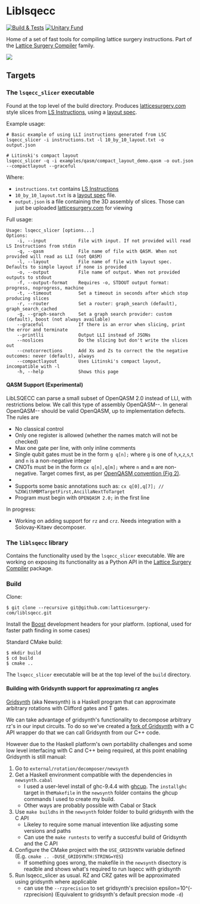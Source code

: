 # Liblsqecc

[![Build & Tests](https://github.com/latticesurgery-com/liblsqecc/actions/workflows/build_and_test.yml/badge.svg)](https://github.com/latticesurgery-com/liblsqecc/actions/workflows/build_and_test.yml)
[![Unitary Fund](https://img.shields.io/badge/Supported%20By-Unitary%20Fund-FFFF00.svg)](https://unitary.fund)

Home of a set of fast tools for compiling lattice surgery instructions. Part of the [Lattice Surgery Compiler](https://github.com/latticesurgery-com/lattice-surgery-compiler) family.

![](https://user-images.githubusercontent.com/36427091/193476068-eddfea28-3d91-4398-8de4-3a55bb43faa7.gif)

## Targets
### The `lsqecc_slicer` executable

Found at the top level of the build directory. Produces [latticesurgery.com](https://latticesurgery.com) style slices from [LS Instructions](https://github.com/latticesurgery-com/lattice-surgery-compiler/issues/246), using a [layout spec](https://github.com/latticesurgery-com/lattice-surgery-compiler/issues/250).
 
Example usage: 

```shell
# Basic example of using LLI instructions generated from LSC
lsqecc_slicer -i instructions.txt -l 10_by_10_layout.txt -o output.json

# Litinski's compact layout
lsqecc_slicer -q -i examples/qasm/compact_layout_demo.qasm -o out.json --compactlayout --graceful
```
Where:
 * `instructions.txt` contains [LS Instructions](https://github.com/latticesurgery-com/lattice-surgery-compiler/issues/246)
 * `10_by_10_layout.txt` is a [layout spec](https://github.com/latticesurgery-com/lattice-surgery-compiler/issues/250) file.
 * `output.json` is a file containing the 3D assembly of slices. Those can just be uploaded [latticesurgery.com](https://latticesurgery.com) for viewing

Full usage:
```
Usage: lsqecc_slicer [options...]
Options:
    -i, --input            File with input. If not provided will read LS Instructions from stdin
    -q, --qasm             File name of file with QASM. When not provided will read as LLI (not QASM)
    -l, --layout           File name of file with layout spec. Defaults to simple layout if none is provided
    -o, --output           File name of output. When not provided outputs to stdout
    -f, --output-format    Requires -o, STDOUT output format: progress, noprogress, machine
    -t, --timeout          Set a timeout in seconds after which stop producing slices
    -r, --router           Set a router: graph_search (default), graph_search_cached
    -g, --graph-search     Set a graph search provider: custom (default), boost (not always available)
    --graceful             If there is an error when slicing, print the error and terminate
    --printlli             Output LLI instead of JSONs
    --noslices             Do the slicing but don't write the slices out
    --cnotcorrections      Add Xs and Zs to correct the the negative outcomes: never (default), always
    --compactlayout        Uses Litinski's compact layout, incompatible with -l
    -h, --help             Shows this page           
```
#### QASM Support (Experimental)
LibLSQECC can parse a small subset of OpenQASM 2.0 instead of LLI, with restrictions below. We call this type of assembly OpenQASM--. In general OpenQASM-- should be valid OpenQASM, up to implementation defects. The rules are 
 * No classical control
 * Only one register is allowed (whether the names match will not be checked)
 * Max one gate per line, with only inline comments
 * Single qubit gates must be in the form `g q[n];` where `g` is one of `h`,`x`,`z`,`s`,`t` and `n` is a non-negative integer
 * CNOTs must be in the form `cx q[n],q[m];` where `n` and `m` are non-negative. Target comes first, as per [OpenQASM convention (Fig 2)](https://arxiv.org/pdf/1707.03429.pdf).
 * 
 * Supports some basic annotations such as: `cx q[0],q[7]; // %ZXWithMBMTargetFirst,AncillaNextToTarget`
 * Program must begin with `OPENQASM 2.0;` in the first line
 
In progress:
 * Working on adding support for `rz` and `crz`. Needs integration with a Solovay-Kitaev decomposer.

### The `liblsqecc` library

Contains the functionality used by the `lsqecc_slicer` executable. We are working on exposing its functionality as a Python API in the [Lattice Surgery Compiler](https://github.com/latticesurgery-com/lattice-surgery-compiler) package.

### Build
Clone:
```shell
$ git clone --recursive git@github.com:latticesurgery-com/liblsqecc.git 
```

Install the [Boost](https://www.boost.org/) development headers for your platform. (optional, used for faster path finding in some cases)

Standard CMake build:
```shell
$ mkdir build
$ cd build
$ cmake ..
```

The `lsqecc_slicer` executable will be at the top level of the `build` directory.

#### Building with Gridsynth support for approximating rz angles

[Gridsynth](https://www.mathstat.dal.ca/~selinger/newsynth/) (aka Newsynth) is a Haskell program that can approximate arbitrary rotations with Clifford gates and T gates.

We can take advantage of gridsynth's functionality to decompose arbitrary rz's in our input circuits. To do so we've created a [fork of Gridsynth](https://github.com/latticesurgery-com/rotation-decomposer/tree/main/newsynth) with a C API wrapper do that we can call Gridsynth from our C++ code.

However due to the Haskell platform's own portability challenges and some low level interfacing with C and C++ being required, at this point enabling Gridsynth is still manual:

 1. Go to `external/rotation/decomposer/newsynth`
 2. Get a Haskell environment compatible with the dependencies in `newsynth.cabal`
    * I used a user-level install of ghc-9.4.4 with [ghcup](https://www.haskell.org/ghcup/). The `installghc` target in the`Makefile` in the `newsynth` folder contains the ghcup commands I used to create my build.
    * Other ways are probably possible with Cabal or Stack
 3. Use `make buildhs` in the `newsynth` folder folder to build gridsynth with the C API
    * Likeley to require some manual intevention like adjusting some versions and paths
    * Can use the `make runtests` to verify a succesful build of Gridsynth and the C API
4. Configure the CMake project with the `USE_GRIDSYNTH` variable defined (E.g. `cmake .. -DUSE_GRIDSYNTH:STRING=YES`)
    * If something goes wrong, the makefile in the `newsynth` disectory is readble and shows what's required to run lsqecc with gridsynth
5. Run lsqecc_slicer as usual. RZ and CRZ gates will be approximated using gridsynth where applicable
    * can use the `--rzprecision` to set gridsynth's precision epsilon=10^(-rzprecision) (Equivalent to gridsynth's default precsion mode `-d`)
